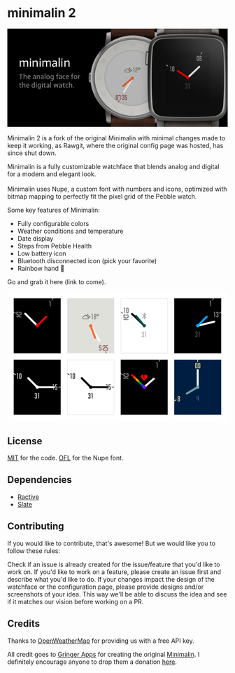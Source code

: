 # minimalin 2

![banner](design/store/marketing-banner.png)

Minimalin 2 is a fork of the original Minimalin with minimal changes made to keep it working, as Rawgit, where the original config page was hosted, has since shut down.

Minimalin is a fully customizable watchface that blends analog and digital for a modern and elegant look. <br><br>
Minimalin uses Nupe, a custom font with numbers and icons, optimized with bitmap mapping to perfectly fit the pixel grid of the Pebble watch.

Some key features of Minimalin:
* Fully configurable colors
* Weather conditions and temperature
* Date display
* Steps from Pebble Health
* Low battery icon
* Bluetooth disconnected icon (pick your favorite)
* Rainbow hand :rainbow:

Go and grab it here (link to come).

![Preview](design/minimalin_preview.png)

## License

[MIT](LICENSE.md) for the code.
[OFL](design/font/LICENSE.md) for the Nupe font.

## Dependencies

* [Ractive](https://github.com/ractivejs/ractive/blob/dev/LICENSE.md)
* [Slate](https://github.com/pebble/slate/blob/master/LICENSE)

## Contributing
If you would like to contribute, that's awesome! But we would like you to follow these rules:

Check if an issue is already created for the issue/feature that you'd like to work on. If you'd like to work on a feature, please create an issue first and describe what you'd like to do. If your changes impact the design of the watchface or the configuration page, please provide designs and/or screenshots of your idea.
This way we'll be able to discuss the idea and see if it matches our vision before working on a PR.

## Credits

Thanks to [OpenWeatherMap](http://openweathermap.org/) for providing us with a free API key.

All credit goes to [Gringer Apps](https://github.com/GringerApps) for creating the original [Minimalin](https://github.com/GringerApps/minimalin). I definitely encourage anyone to drop them a donation [here](https://www.paypal.com/cgi-bin/webscr?cmd=_s-xclick&hosted_button_id=ZJYBKJHT2EXT4).
